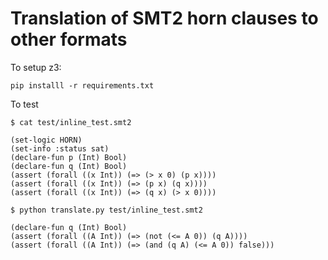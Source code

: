 # Translation of SMT2 horn clauses to other formats

To setup z3:
```
pip installl -r requirements.txt
```

To test
```
$ cat test/inline_test.smt2 

(set-logic HORN)
(set-info :status sat)
(declare-fun p (Int) Bool)
(declare-fun q (Int) Bool)
(assert (forall ((x Int)) (=> (> x 0) (p x))))
(assert (forall ((x Int)) (=> (p x) (q x))))
(assert (forall ((x Int)) (=> (q x) (> x 0))))

$ python translate.py test/inline_test.smt2

(declare-fun q (Int) Bool)
(assert (forall ((A Int)) (=> (not (<= A 0)) (q A))))
(assert (forall ((A Int)) (=> (and (q A) (<= A 0)) false)))
```

